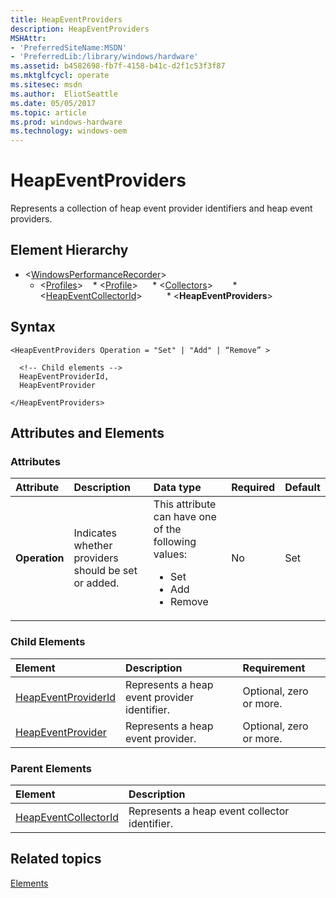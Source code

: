 ```yaml
---
title: HeapEventProviders
description: HeapEventProviders
MSHAttr:
- 'PreferredSiteName:MSDN'
- 'PreferredLib:/library/windows/hardware'
ms.assetid: b4582698-fb7f-4158-b41c-d2f1c53f3f87
ms.mktglfcycl: operate
ms.sitesec: msdn
ms.author:  EliotSeattle
ms.date: 05/05/2017
ms.topic: article
ms.prod: windows-hardware
ms.technology: windows-oem
---
```



# HeapEventProviders

Represents a collection of heap event provider identifiers and heap event providers.


## Element Hierarchy

* \<[WindowsPerformanceRecorder](windowsperformancerecorder.md)\>
  * \<[Profiles](profiles.md)\>
    * \<[Profile](profile-wpr.md)\>
      * \<[Collectors](collectors.md)\>
        * \<[HeapEventCollectorId](heapeventcollectorid.md)\>
          * \<**HeapEventProviders**\>


## Syntax

```
<HeapEventProviders Operation = "Set" | "Add" | “Remove” >

  <!-- Child elements -->
  HeapEventProviderId,
  HeapEventProvider

</HeapEventProviders>
```


## Attributes and Elements


### Attributes

| Attribute     | Description                                         | Data type                                                                                             | Required | Default |
| :------------ | :-------------------------------------------------- | :---------------------------------------------------------------------------------------------------- | :------- | :------ |
| **Operation** | Indicates whether providers should be set or added. | This attribute can have one of the following values: <ul><li>Set</li><li>Add</li><li>Remove</li></ul> | No       | Set     |


### Child Elements

| Element                                       | Description                                  | Requirement             |
| :-------------------------------------------- | :------------------------------------------- | :---------------------- |
| [HeapEventProviderId](heapeventproviderid.md) | Represents a heap event provider identifier. | Optional, zero or more. |
| [HeapEventProvider](heapeventprovider.md)     | Represents a heap event provider.            | Optional, zero or more. |


### Parent Elements

| Element                                         | Description                                   |
| :---------------------------------------------- | :-------------------------------------------- |
| [HeapEventCollectorId](heapeventcollectorid.md) | Represents a heap event collector identifier. |


## Related topics

[Elements](elements.md)

